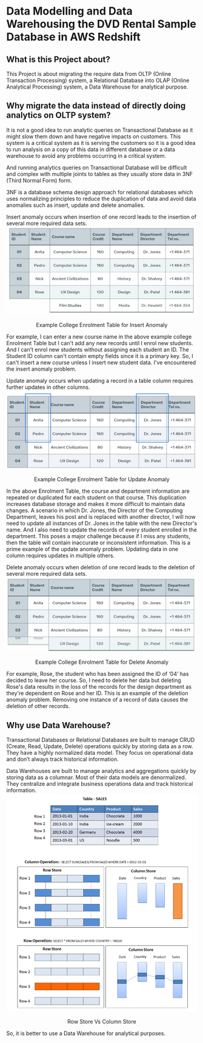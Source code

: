 # Data Modelling and Data Warehousing the DVD Rental Sample Database in AWS Redshift

## What is this Project about?
This Project is about migrating the require data from OLTP (Online Transaction Processing) system, a Relational Database into OLAP (Online Analytical Processing) system, a Data Warehouse for analytical purpose.

## Why migrate the data instead of directly doing analytics on OLTP system?
It is not a good idea to run analytic queries on Transactional Database as it might slow them down and have negative impacts on customers. This system is a critical system as it is serving the customers so it is a good idea to run analysis on a copy of this data in different database or a data warehouse to avoid any problems occurring in a critical system.

And running analytics queries on Transactional Database will be difficult and complex with multiple joints to tables as they usually store data in 3NF (Third Normal Form) form.

3NF is a database schema design approach for relational databases which uses normalizing principles to reduce the duplication of data and avoid data anomalies such as insert, update and delete anomalies.

Insert anomaly occurs when insertion of one record leads to the insertion of several more required data sets.
![alt text](https://github.com/PhoneSettPaing/DVD_Rental/blob/3a926377db2ab83965c8cbfd232aca3362585fe9/images/Insert%20anomaly.PNG)
<p align='center'>Example College Enrolment Table for Insert Anomaly</p>
For example, I can enter a new course name in the above example college Enrolment Table but I can't add any new records until I enrol new students. And I can't enrol new students without assigning each student an ID. The Student ID column can't contain empty fields since it is a primary key. So, I can't insert a new course unless I insert new student data. I've encountered the insert anomaly problem.<br />

Update anomaly occurs when updating a record in a table column requires further updates in other columns.
![alt text](https://github.com/PhoneSettPaing/DVD_Rental/blob/87d26d871b383d9b79dae640d95f4198062ad6ba/images/Update%20anomaly.PNG)
<p align='center'>Example College Enrolment Table for Update Anomaly</p>
In the above Enrolment Table, the course and department information are repeated or duplicated for each student on that course. This duplication increases database storage and makes it more difficult to maintain data changes. A scenario in which Dr. Jones, the Director of the Computing Department, leaves his post and is replaced with another director, I will now need to update all instances of Dr. Jones in the table with the new Director's name. And I also need to update the records of every student enrolled in the department. This poses a major challenge because if I miss any students, then the table will contain inaccurate or inconsistent information. This is a prime example of the update anomaly problem. Updating data in one column requires updates in multiple others.<br />

Delete anomaly occurs when deletion of one record leads to the deletion of several more required data sets.
![alt text](https://github.com/PhoneSettPaing/DVD_Rental/blob/87d26d871b383d9b79dae640d95f4198062ad6ba/images/Delete%20anomaly.PNG)
<p align='center'>Example College Enrolment Table for Delete Anomaly</p>
For example, Rose, the student who has been assigned the ID of ‘04’ has decided to leave her course. So, I need to delete her data but deleting Rose's data results in the loss of the records for the design department as they're dependent on Rose and her ID. This is an example of the deletion anomaly problem. Removing one instance of a record of data causes the deletion of other records.

## Why use Data Warehouse?

Transactional Databases or Relational Databases are built to manage CRUD (Create, Read, Update, Delete) operations quickly by storing data as a row. They have a highly normalized data model. They focus on operational data and don’t always track historical information.

Data Warehouses are built to manage analytics and aggregations quickly by storing data as a columnar. Most of their data models are denormalized. They centralize and integrate business operations data and track historical information.
![alt text](https://github.com/PhoneSettPaing/DVD_Rental/blob/ddd0d6078022e7fcd6bf64f31eb5f9d049b1169f/images/Row_vs_Column_Store.png)
<p align='center'>Row Store Vs Column Store</p>
So, it is better to use a Data Warehouse for analytical purposes.
